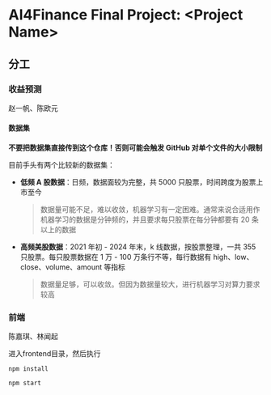 # AI4Finance Final Project: \<Project Name>

## 分工

### 收益预测

赵一帆、陈欧元

#### 数据集

**不要把数据集直接传到这个仓库！否则可能会触发 GitHub 对单个文件的大小限制**

目前手头有两个比较新的数据集：

- **低频 A 股数据**：日频，数据面较为完整，共 5000 只股票，时间跨度为股票上市至今
  
  > 数据量可能不足，难以收敛，机器学习有一定困难。通常来说合适用作机器学习的数据是分钟频的，并且要求每只股票在每分钟都要有 20 条以上的数据

- **高频美股数据**：2021 年初 - 2024 年末，k 线数据，按股票整理，一共 355 只股票。每只股票数据在 1 万 - 100 万条行不等，每行数据有 high、low、close、volume、amount 等指标

  > 数据量足够，可以收敛。但因为数据量较大，进行机器学习对算力要求较高


### 前端

陈嘉琪、林闻起

进入frontend目录，然后执行

```shell
npm install
```

```
npm start
```

